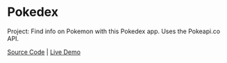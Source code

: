 # Pokedex

Project: Find info on Pokemon with this Pokedex app. Uses the Pokeapi.co API.

[Source Code](./README.md) | [Live Demo](https://josephgattuso.github.io/js-projects/pokedex/index)
